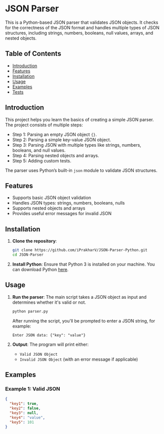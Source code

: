 # JSON Parser

This is a Python-based JSON parser that validates JSON objects. It checks for the correctness of the JSON format and handles multiple types of JSON structures, including strings, numbers, booleans, null values, arrays, and nested objects.

## Table of Contents
- [Introduction](#introduction)
- [Features](#features)
- [Installation](#installation)
- [Usage](#usage)
- [Examples](#examples)
- [Tests](#tests)

## Introduction
This project helps you learn the basics of creating a simple JSON parser. The project consists of multiple steps:
- Step 1: Parsing an empty JSON object `{}`.
- Step 2: Parsing a simple key-value JSON object.
- Step 3: Parsing JSON with multiple types like strings, numbers, booleans, and null values.
- Step 4: Parsing nested objects and arrays.
- Step 5: Adding custom tests.

The parser uses Python’s built-in `json` module to validate JSON structures.

## Features
- Supports basic JSON object validation
- Handles JSON types: strings, numbers, booleans, nulls
- Supports nested objects and arrays
- Provides useful error messages for invalid JSON

## Installation

1. **Clone the repository**:
    ```bash
    git clone https://github.com/iPrakharV/JSON-Parser-Python.git
    cd JSON-Parser
    ```

2. **Install Python**:
    Ensure that Python 3 is installed on your machine. You can download Python [here](https://www.python.org/downloads/).

## Usage

1. **Run the parser**:
    The main script takes a JSON object as input and determines whether it's valid or not.

    ```bash
    python parser.py
    ```

    After running the script, you'll be prompted to enter a JSON string, for example:

    ```
    Enter JSON data: {"key": "value"}
    ```

2. **Output**:
    The program will print either:
    - `Valid JSON Object`
    - `Invalid JSON Object` (with an error message if applicable)

## Examples

### Example 1: Valid JSON
```json
{
  "key1": true,
  "key2": false,
  "key3": null,
  "key4": "value",
  "key5": 101
}